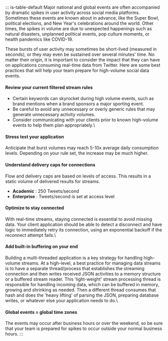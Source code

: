 ::: is-table-default
Major national and global events are often accompanied by dramatic
spikes in user activity across social media platforms. Sometimes these
events are known about in advance, like the Super Bowl, political
elections, and New Year's celebrations around the world. Other times,
the spikes in volume are due to unexpected happenings such as natural
disasters, unplanned political events, pop culture moments, or health
pandemics like COVID-19.

These bursts of user activity may sometimes be short-lived (measured in
seconds), or they may even be sustained over several minutes' time. No
matter their origin, it is important to consider the impact that they
can have on applications consuming real-time data from Twitter. Here are
some best practices that will help your team prepare for high-volume
social data events.

#### Review your current filtered stream rules

-   Certain keywords can skyrocket during high volume events, such as
    brand mentions when a brand sponsors a major sporting event.
-   Be careful to avoid any unnecessary or overly generic rules that may
    generate unnecessary activity volumes.
-   Consider communicating with your clients prior to known high-volume
    events to help them plan appropriately.\

#### Stress test your application

Anticipate that burst volumes may reach 5-10x average daily consumption
levels. Depending on your rule set, the increase may be much higher.

#### Understand delivery caps for connections

Flow and delivery caps are based on levels of access. This results in a
static volume of delivered results for streams.

-   **Academic** : 250 Tweets/second
-   **Enterprise** : Tweets/second is set at access level

#### Optimize to stay connected

With real-time streams, staying connected is essential to avoid missing
data. Your client application should be able to detect a disconnect and
have logic to immediately retry its connection, using an exponential
backoff if the reconnect attempt fails.\

#### Add built-in buffering on your end

Building a multi-threaded application is a key strategy for handling
high-volume streams. At a high-level, a best practice for managing data
streams is to have a separate thread/process that establishes the
streaming connection and then writes received JSON activities to a
memory structure or a buffered stream reader. This 'light-weight' stream
processing thread is responsible for handling incoming data, which can
be buffered in memory, growing and shrinking as needed. Then a different
thread consumes that hash and does the 'heavy lifting' of parsing the
JSON, preparing database writes, or whatever else your application needs
to do.\

#### Global events = global time zones

The events may occur after business hours or over the weekend, so be
sure that your team is prepared for spikes to occur outside your normal
business hours.
:::
